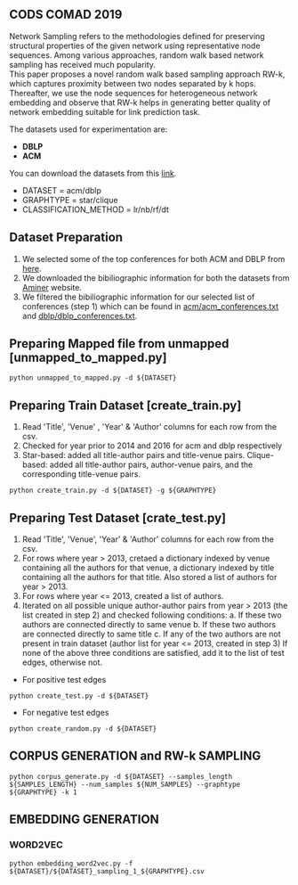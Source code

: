 ## CODS COMAD 2019  

Network Sampling refers to the methodologies defined for preserving structural properties of the given network using representative node sequences. Among various approaches, random walk based network sampling has received much popularity.  
This paper proposes a novel random walk based sampling approach  RW-k, which captures proximity between two nodes separated by k hops. Thereafter, we use the node sequences for heterogeneous network embedding and observe that RW-k helps in generating better quality of network embedding suitable for link prediction task. 

The datasets used for experimentation are:
* **DBLP**
* **ACM**

You can download the datasets from this [link](https://drive.google.com/file/d/1wC1A_P3Gpe9GMXiN3akHqLTTwSCpQNVC/view?usp=sharing).


- DATASET = acm/dblp
- GRAPHTYPE = star/clique
- CLASSIFICATION_METHOD = lr/nb/rf/dt


## Dataset Preparation
1. We selected some of the top conferences for both ACM and DBLP from [here](http://www.conferencelist.info/targets.html).
2. We downloaded the bibiliographic information for both the datasets from [Aminer](https://aminer.org/citation) website.
3. We filtered the bibiliographic information for our selected list of conferences (step 1) which can be found in [acm/acm_conferences.txt](https://github.com/piyush-jain1/Network-Sampling-using-K-hop-RW/blob/master/acm/acm_conferences.txt) and [dblp/dblp_conferences.txt](https://github.com/piyush-jain1/Network-Sampling-using-K-hop-RW/blob/master/dblp/dblp_conferences.txt).


## Preparing Mapped file from unmapped [unmapped_to_mapped.py]
```
python unmapped_to_mapped.py -d ${DATASET} 	
```
## Preparing Train Dataset [create_train.py]
1. Read 'Title', 'Venue' , 'Year' & 'Author' columns for each row from the csv.
2. Checked for year prior to 2014 and 2016 for acm and dblp respectively
3. Star-based: added all title-author pairs and title-venue pairs.
   Clique-based: added all title-author pairs, author-venue pairs, and the corresponding title-venue pairs.

```
python create_train.py -d ${DATASET} -g ${GRAPHTYPE}
```

## Preparing Test Dataset [crate_test.py]
1. Read 'Title', 'Venue', 'Year' & 'Author' columns for each row from the csv.
2. For rows where year > 2013, cretaed a dictionary indexed by venue containing all the authors for that venue, a dictionary indexed by title containing all the authors for that title. Also stored a list of authors for year > 2013.
3. For rows where  year <= 2013, created a list of authors.
4. Iterated on all possible unique author-author pairs from year > 2013 (the list created in step 2) and checked following conditions: 
   a. If these two authors are connected directly to same venue
   b. If these two authors are connected directly to same title
   c. If any of the two authors are not present in train dataset (author list for year <= 2013, created in step 3)
   If none of the above three conditions are satisfied, add it to the list of test edges, otherwise not.

- For positive test edges
```
python create_test.py -d ${DATASET} 
```

- For negative test edges

```
python create_random.py -d ${DATASET} 
```

## CORPUS GENERATION and RW-k SAMPLING
```
python corpus_generate.py -d ${DATASET} --samples_length ${SAMPLES_LENGTH} --num_samples ${NUM_SAMPLES} --graphtype ${GRAPHTYPE} -k 1
```

##  EMBEDDING GENERATION
### WORD2VEC

```
python embedding_word2vec.py -f ${DATASET}/${DATASET}_sampling_1_${GRAPHTYPE}.csv
```


